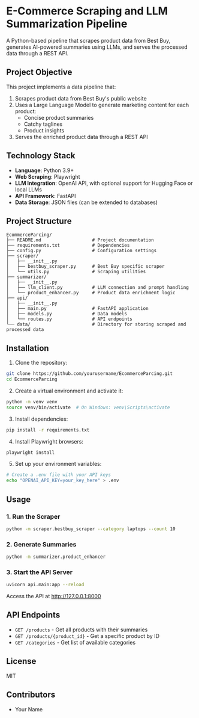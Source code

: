 # E-Commerce Scraping and LLM Summarization Pipeline

A Python-based pipeline that scrapes product data from Best Buy, generates AI-powered summaries using LLMs, and serves the processed data through a REST API.

## Project Objective

This project implements a data pipeline that:

1. Scrapes product data from Best Buy's public website
2. Uses a Large Language Model to generate marketing content for each product:
   - Concise product summaries
   - Catchy taglines
   - Product insights
3. Serves the enriched product data through a REST API

## Technology Stack

- **Language**: Python 3.9+
- **Web Scraping**: Playwright
- **LLM Integration**: OpenAI API, with optional support for Hugging Face or local LLMs
- **API Framework**: FastAPI
- **Data Storage**: JSON files (can be extended to databases)

## Project Structure

```
EcommerceParcing/
├── README.md                   # Project documentation
├── requirements.txt            # Dependencies
├── config.py                   # Configuration settings
├── scraper/
│   ├── __init__.py
│   ├── bestbuy_scraper.py      # Best Buy specific scraper
│   └── utils.py                # Scraping utilities
├── summarizer/
│   ├── __init__.py
│   ├── llm_client.py           # LLM connection and prompt handling
│   └── product_enhancer.py     # Product data enrichment logic
├── api/
│   ├── __init__.py
│   ├── main.py                 # FastAPI application
│   ├── models.py               # Data models
│   └── routes.py               # API endpoints
└── data/                       # Directory for storing scraped and processed data
```

## Installation

1. Clone the repository:
```bash
git clone https://github.com/yourusername/EcommerceParcing.git
cd EcommerceParcing
```

2. Create a virtual environment and activate it:
```bash
python -m venv venv
source venv/bin/activate  # On Windows: venv\Scripts\activate
```

3. Install dependencies:
```bash
pip install -r requirements.txt
```

4. Install Playwright browsers:
```bash
playwright install
```

5. Set up your environment variables:
```bash
# Create a .env file with your API keys
echo "OPENAI_API_KEY=your_key_here" > .env
```

## Usage

### 1. Run the Scraper

```bash
python -m scraper.bestbuy_scraper --category laptops --count 10
```

### 2. Generate Summaries

```bash
python -m summarizer.product_enhancer
```

### 3. Start the API Server

```bash
uvicorn api.main:app --reload
```
Access the API at http://127.0.0.1:8000

## API Endpoints

- `GET /products` - Get all products with their summaries
- `GET /products/{product_id}` - Get a specific product by ID
- `GET /categories` - Get list of available categories

## License

MIT

## Contributors

- Your Name
